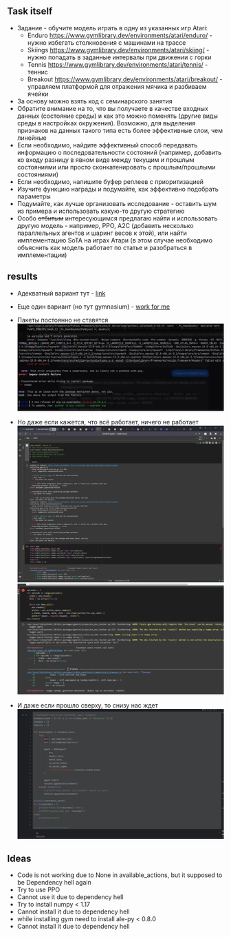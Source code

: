 ## Task itself
* Задание - обучите модель играть в одну из указанных игр Atari:
    * Enduro https://www.gymlibrary.dev/environments/atari/enduro/ - нужно избегать столкновения с машинами на трассе
    * Skiings https://www.gymlibrary.dev/environments/atari/skiing/ - нужно попадать в заданные интервалы при движении с горки
    * Tennis https://www.gymlibrary.dev/environments/atari/tennis/ - теннис
    * Breakout https://www.gymlibrary.dev/environments/atari/breakout/ - управляем платформой для отражения мячика и разбиваем ячейки
* За основу можно взять код с семинарского занятия
* Обратите внимание на то, что вы получаете в качестве входных данных (состояние среды) и как это можно поменять (другие виды среды в настройках окружения). Возможно, для выделения признаков на данных такого типа есть более эффективные слои, чем линейные
* Если необходимо, найдите эффективный способ передавать информацию о последовательности состояний (например, добавить ко входу разницу в явном виде между текущим и прошлым состояниями или просто сконкатенировать с прошлым/прошлыми состояниями)
* Если необходимо, напишите буфер реплеев с приоритизацией
* Изучите функцию награды и подумайте, как эффективно подобрать параметры
* Подумайте, как лучше организовать исследование - оставить шум из примера и использовать какую-то другую стратегию
* Особо ~~отбитым~~ интересующимся предлагаю найти и использовать другую модель - например, PPO, A2C (добавить несколько параллельных агентов и шаринг весов к этой), или найти имплементацию SoTA на играх Атари (в этом случае необходимо объяснить как модель работает по статье и разобраться в имплементации)

## results
+ Адекватный вариант тут - [link](using_PPO/using_PPO_packman.ipynb)
+ Еще один вариант (но тут gymnasium) - [work for me](from_collab/main.ipynb)


+ Пакеты постоянно не ставятся
    ![alt-text](misc/photos/third.jpg)



+ Но даже если кажется, что всё работает, ничего не работает
  ![alt-text](misc/photos/first.jpg)
  ![alt-text](misc/photos/second.jpg)

+ И даже если прошло сверху, то снизу нас ждет
  ![alt-text](misc/photos/forth.jpg)



## Ideas
 + Code is not working due to None in available_actions, but it supposed to be
 Dependency hell again
 + Try to use PPO
 + Cannot use it due to dependency hell
 + Try to install numpy < 1.17
 + Cannot install it due to dependency hell
 + while installing gym need to install ale-py < 0.8.0
 + Cannot install it due to dependency hell